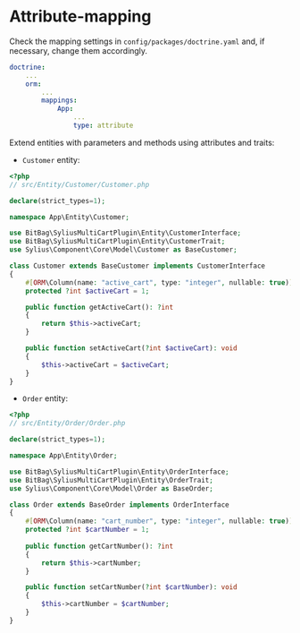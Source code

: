 # Attribute-mapping

Check the mapping settings in `config/packages/doctrine.yaml` and, if necessary, change them accordingly.
```yaml
doctrine:
    ...
    orm:
        ...
        mappings:
            App:
                ...
                type: attribute
```

Extend entities with parameters and methods using attributes and traits:

- `Customer` entity:

```php
<?php
// src/Entity/Customer/Customer.php

declare(strict_types=1);

namespace App\Entity\Customer;

use BitBag\SyliusMultiCartPlugin\Entity\CustomerInterface;
use BitBag\SyliusMultiCartPlugin\Entity\CustomerTrait;
use Sylius\Component\Core\Model\Customer as BaseCustomer;

class Customer extends BaseCustomer implements CustomerInterface
{
    #[ORM\Column(name: "active_cart", type: "integer", nullable: true)]
    protected ?int $activeCart = 1;

    public function getActiveCart(): ?int
    {
        return $this->activeCart;
    }

    public function setActiveCart(?int $activeCart): void
    {
        $this->activeCart = $activeCart;
    }
}
```

- `Order` entity:

```php
<?php
// src/Entity/Order/Order.php

declare(strict_types=1);

namespace App\Entity\Order;

use BitBag\SyliusMultiCartPlugin\Entity\OrderInterface;
use BitBag\SyliusMultiCartPlugin\Entity\OrderTrait;
use Sylius\Component\Core\Model\Order as BaseOrder;

class Order extends BaseOrder implements OrderInterface
{
    #[ORM\Column(name: "cart_number", type: "integer", nullable: true)]
    protected ?int $cartNumber = 1;
    
    public function getCartNumber(): ?int
    {
        return $this->cartNumber;
    }

    public function setCartNumber(?int $cartNumber): void
    {
        $this->cartNumber = $cartNumber;
    }
}
```
